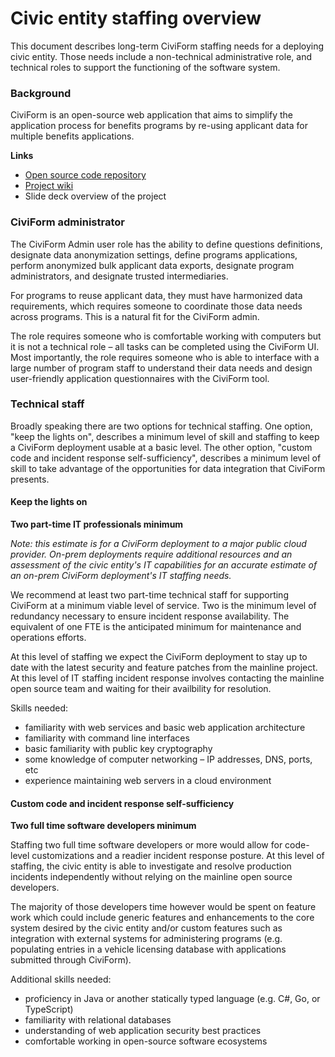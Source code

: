 # Civic entity staffing overview





This document describes long-term CiviForm staffing needs for a deploying civic entity. Those needs include a non-technical administrative role, and technical roles to support the functioning of the software system.

### Background

CiviForm is an open-source web application that aims to simplify the application process for benefits programs by re-using applicant data for multiple benefits applications.

**Links**

* [Open source code repository](https://github.com/seattle-uat/civiform/)
* [Project wiki](https://github.com/seattle-uat/civiform/wiki)
* Slide deck overview of the project

### CiviForm administrator

The CiviForm Admin user role has the ability to define questions definitions, designate data anonymization settings, define programs applications, perform anonymized bulk applicant data exports, designate program administrators, and designate trusted intermediaries.

For programs to reuse applicant data, they must have harmonized data requirements, which requires someone to coordinate those data needs across programs. This is a natural fit for the CiviForm admin.

The role requires someone who is comfortable working with computers but it is not a technical role – all tasks can be completed using the CiviForm UI. Most importantly, the role requires someone who is able to interface with a large number of program staff to understand their data needs and design user-friendly application questionnaires with the CiviForm tool.

### Technical staff

Broadly speaking there are two options for technical staffing. One option, "keep the lights on", describes a minimum level of skill and staffing to keep a CiviForm deployment usable at a basic level. The other option, "custom code and incident response self-sufficiency", describes a minimum level of skill to take advantage of the opportunities for data integration that CiviForm presents.

#### Keep the lights on

**Two part-time IT professionals minimum**

_Note: this estimate is for a CiviForm deployment to a major public cloud provider. On-prem deployments require additional resources and an assessment of the civic entity's IT capabilities for an accurate estimate of an on-prem CiviForm deployment's IT staffing needs._

We recommend at least two part-time technical staff for supporting CiviForm at a minimum viable level of service. Two is the minimum level of redundancy necessary to ensure incident response availability. The equivalent of one FTE is the anticipated minimum for maintenance and operations efforts.

At this level of staffing we expect the CiviForm deployment to stay up to date with the latest security and feature patches from the mainline project. At this level of IT staffing incident response involves contacting the mainline open source team and waiting for their availbility for resolution.

Skills needed:

* familiarity with web services and basic web application architecture
* familiarity with command line interfaces
* basic familiarity with public key cryptography
* some knowledge of computer networking – IP addresses, DNS, ports, etc
* experience maintaining web servers in a cloud environment

#### Custom code and incident response self-sufficiency

**Two full time software developers minimum**

Staffing two full time software developers or more would allow for code-level customizations and a readier incident response posture. At this level of staffing, the civic entity is able to investigate and resolve production incidents independently without relying on the mainline open source developers.

The majority of those developers time however would be spent on feature work which could include generic features and enhancements to the core system desired by the civic entity and/or custom features such as integration with external systems for administering programs (e.g. populating entries in a vehicle licensing database with applications submitted through CiviForm).

Additional skills needed:

* proficiency in Java or another statically typed language (e.g. C#, Go, or TypeScript)
* familiarity with relational databases
* understanding of web application security best practices
* comfortable working in open-source software ecosystems
